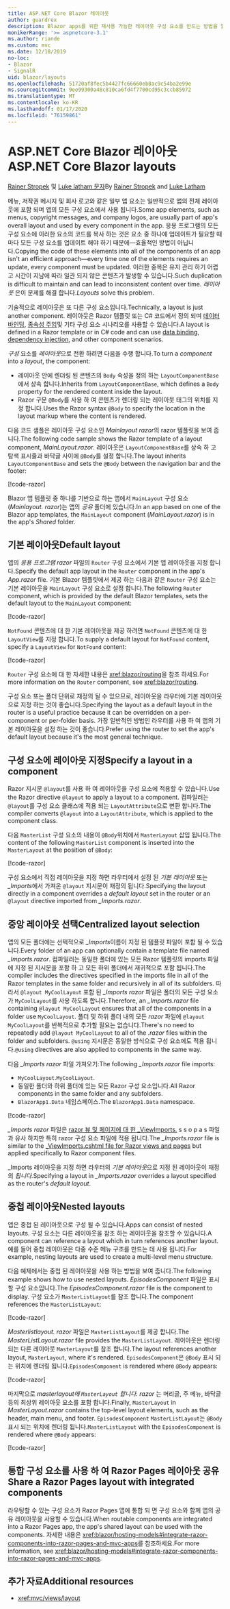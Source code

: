 ```yaml
---
title: ASP.NET Core Blazor 레이아웃
author: guardrex
description: Blazor apps를 위한 재사용 가능한 레이아웃 구성 요소를 만드는 방법을 알아봅니다.
monikerRange: '>= aspnetcore-3.1'
ms.author: riande
ms.custom: mvc
ms.date: 12/18/2019
no-loc:
- Blazor
- SignalR
uid: blazor/layouts
ms.openlocfilehash: 51720af8fec5b4427fc66660eb8ac9c54ba2e99e
ms.sourcegitcommit: 9ee99300a48c810ca6fd4f7700cd95c3ccb85972
ms.translationtype: MT
ms.contentlocale: ko-KR
ms.lasthandoff: 01/17/2020
ms.locfileid: "76159861"
---
```

# <a name="aspnet-core-opno-locblazor-layouts"></a><span data-ttu-id="7de6f-103">ASP.NET Core Blazor 레이아웃</span><span class="sxs-lookup"><span data-stu-id="7de6f-103">ASP.NET Core Blazor layouts</span></span>

<span data-ttu-id="7de6f-104">[Rainer Stropek](https://www.timecockpit.com) 및 [Luke latham 문자](https://github.com/guardrex)</span><span class="sxs-lookup"><span data-stu-id="7de6f-104">By [Rainer Stropek](https://www.timecockpit.com) and [Luke Latham](https://github.com/guardrex)</span></span>

<span data-ttu-id="7de6f-105">메뉴, 저작권 메시지 및 회사 로고와 같은 일부 앱 요소는 일반적으로 앱의 전체 레이아웃에 포함 되며 앱의 모든 구성 요소에서 사용 됩니다.</span><span class="sxs-lookup"><span data-stu-id="7de6f-105">Some app elements, such as menus, copyright messages, and company logos, are usually part of app's overall layout and used by every component in the app.</span></span> <span data-ttu-id="7de6f-106">응용 프로그램의 모든 구성 요소에 이러한 요소의 코드를 복사 하는 것은 요소 중 하나에 업데이트가 필요할 때마다 모든 구성 요소를 업데이트 해야 하기 때문에&mdash;효율적인 방법이 아닙니다.</span><span class="sxs-lookup"><span data-stu-id="7de6f-106">Copying the code of these elements into all of the components of an app isn't an efficient approach&mdash;every time one of the elements requires an update, every component must be updated.</span></span> <span data-ttu-id="7de6f-107">이러한 중복은 유지 관리 하기 어렵고 시간이 지남에 따라 일관 되지 않은 콘텐츠가 발생할 수 있습니다.</span><span class="sxs-lookup"><span data-stu-id="7de6f-107">Such duplication is difficult to maintain and can lead to inconsistent content over time.</span></span> <span data-ttu-id="7de6f-108">*레이아웃* 은이 문제를 해결 합니다.</span><span class="sxs-lookup"><span data-stu-id="7de6f-108">*Layouts* solve this problem.</span></span>

<span data-ttu-id="7de6f-109">기술적으로 레이아웃은 또 다른 구성 요소입니다.</span><span class="sxs-lookup"><span data-stu-id="7de6f-109">Technically, a layout is just another component.</span></span> <span data-ttu-id="7de6f-110">레이아웃은 Razor 템플릿 또는 C# 코드에서 정의 되며 [데이터 바인딩](xref:blazor/components#data-binding), [종속성 주입](xref:blazor/dependency-injection)및 기타 구성 요소 시나리오를 사용할 수 있습니다.</span><span class="sxs-lookup"><span data-stu-id="7de6f-110">A layout is defined in a Razor template or in C# code and can use [data binding](xref:blazor/components#data-binding), [dependency injection](xref:blazor/dependency-injection), and other component scenarios.</span></span>

<span data-ttu-id="7de6f-111">*구성* 요소를 *레이아웃*으로 전환 하려면 다음을 수행 합니다.</span><span class="sxs-lookup"><span data-stu-id="7de6f-111">To turn a *component* into a *layout*, the component:</span></span>

* <span data-ttu-id="7de6f-112">레이아웃 안에 렌더링 된 콘텐츠의 `Body` 속성을 정의 하는 `LayoutComponentBase`에서 상속 합니다.</span><span class="sxs-lookup"><span data-stu-id="7de6f-112">Inherits from `LayoutComponentBase`, which defines a `Body` property for the rendered content inside the layout.</span></span>
* <span data-ttu-id="7de6f-113">Razor 구문 `@Body`를 사용 하 여 콘텐츠가 렌더링 되는 레이아웃 태그의 위치를 지정 합니다.</span><span class="sxs-lookup"><span data-stu-id="7de6f-113">Uses the Razor syntax `@Body` to specify the location in the layout markup where the content is rendered.</span></span>

<span data-ttu-id="7de6f-114">다음 코드 샘플은 레이아웃 구성 요소인 *Mainlayout razor*의 razor 템플릿을 보여 줍니다.</span><span class="sxs-lookup"><span data-stu-id="7de6f-114">The following code sample shows the Razor template of a layout component, *MainLayout.razor*.</span></span> <span data-ttu-id="7de6f-115">레이아웃은 `LayoutComponentBase`를 상속 하 고 탐색 표시줄과 바닥글 사이에 `@Body`를 설정 합니다.</span><span class="sxs-lookup"><span data-stu-id="7de6f-115">The layout inherits `LayoutComponentBase` and sets the `@Body` between the navigation bar and the footer:</span></span>

[!code-razor[](layouts/sample_snapshot/3.x/MainLayout.razor?highlight=1,13)]

<span data-ttu-id="7de6f-116">Blazor 앱 템플릿 중 하나를 기반으로 하는 앱에서 `MainLayout` 구성 요소 (*Mainlayout. razor*)는 앱의 *공유* 폴더에 있습니다.</span><span class="sxs-lookup"><span data-stu-id="7de6f-116">In an app based on one of the Blazor app templates, the `MainLayout` component (*MainLayout.razor*) is in the app's *Shared* folder.</span></span>

## <a name="default-layout"></a><span data-ttu-id="7de6f-117">기본 레이아웃</span><span class="sxs-lookup"><span data-stu-id="7de6f-117">Default layout</span></span>

<span data-ttu-id="7de6f-118">앱의 *응용 프로그램 razor* 파일의 `Router` 구성 요소에서 기본 앱 레이아웃을 지정 합니다.</span><span class="sxs-lookup"><span data-stu-id="7de6f-118">Specify the default app layout in the `Router` component in the app's *App.razor* file.</span></span> <span data-ttu-id="7de6f-119">기본 Blazor 템플릿에서 제공 하는 다음과 같은 `Router` 구성 요소는 기본 레이아웃을 `MainLayout` 구성 요소로 설정 합니다.</span><span class="sxs-lookup"><span data-stu-id="7de6f-119">The following `Router` component, which is provided by the default Blazor templates, sets the default layout to the `MainLayout` component:</span></span>

[!code-razor[](layouts/sample_snapshot/3.x/App1.razor?highlight=3)]

<span data-ttu-id="7de6f-120">`NotFound` 콘텐츠에 대 한 기본 레이아웃을 제공 하려면 `NotFound` 콘텐츠에 대 한 `LayoutView`를 지정 합니다.</span><span class="sxs-lookup"><span data-stu-id="7de6f-120">To supply a default layout for `NotFound` content, specify a `LayoutView` for `NotFound` content:</span></span>

[!code-razor[](layouts/sample_snapshot/3.x/App2.razor?highlight=6-9)]

<span data-ttu-id="7de6f-121">`Router` 구성 요소에 대 한 자세한 내용은 <xref:blazor/routing>을 참조 하세요.</span><span class="sxs-lookup"><span data-stu-id="7de6f-121">For more information on the `Router` component, see <xref:blazor/routing>.</span></span>

<span data-ttu-id="7de6f-122">구성 요소 또는 폴더 단위로 재정의 될 수 있으므로, 레이아웃을 라우터에 기본 레이아웃으로 지정 하는 것이 좋습니다.</span><span class="sxs-lookup"><span data-stu-id="7de6f-122">Specifying the layout as a default layout in the router is a useful practice because it can be overridden on a per-component or per-folder basis.</span></span> <span data-ttu-id="7de6f-123">가장 일반적인 방법인 라우터를 사용 하 여 앱의 기본 레이아웃을 설정 하는 것이 좋습니다.</span><span class="sxs-lookup"><span data-stu-id="7de6f-123">Prefer using the router to set the app's default layout because it's the most general technique.</span></span>

## <a name="specify-a-layout-in-a-component"></a><span data-ttu-id="7de6f-124">구성 요소에 레이아웃 지정</span><span class="sxs-lookup"><span data-stu-id="7de6f-124">Specify a layout in a component</span></span>

<span data-ttu-id="7de6f-125">Razor 지시문 `@layout`를 사용 하 여 레이아웃을 구성 요소에 적용할 수 있습니다.</span><span class="sxs-lookup"><span data-stu-id="7de6f-125">Use the Razor directive `@layout` to apply a layout to a component.</span></span> <span data-ttu-id="7de6f-126">컴파일러는 `@layout`를 구성 요소 클래스에 적용 되는 `LayoutAttribute`으로 변환 합니다.</span><span class="sxs-lookup"><span data-stu-id="7de6f-126">The compiler converts `@layout` into a `LayoutAttribute`, which is applied to the component class.</span></span>

<span data-ttu-id="7de6f-127">다음 `MasterList` 구성 요소의 내용이 `@Body`위치에서 `MasterLayout` 삽입 됩니다.</span><span class="sxs-lookup"><span data-stu-id="7de6f-127">The content of the following `MasterList` component is inserted into the `MasterLayout` at the position of `@Body`:</span></span>

[!code-razor[](layouts/sample_snapshot/3.x/MasterList.razor?highlight=1)]

<span data-ttu-id="7de6f-128">구성 요소에서 직접 레이아웃을 지정 하면 라우터에서 설정 된 *기본 레이아웃* 또는 *_Imports*에서 가져온 `@layout` 지시문이 재정의 됩니다.</span><span class="sxs-lookup"><span data-stu-id="7de6f-128">Specifying the layout directly in a component overrides a *default layout* set in the router or an `@layout` directive imported from *_Imports.razor*.</span></span>

## <a name="centralized-layout-selection"></a><span data-ttu-id="7de6f-129">중앙 레이아웃 선택</span><span class="sxs-lookup"><span data-stu-id="7de6f-129">Centralized layout selection</span></span>

<span data-ttu-id="7de6f-130">앱의 모든 폴더에는 선택적으로 *_Imports*이름이 지정 된 템플릿 파일이 포함 될 수 있습니다.</span><span class="sxs-lookup"><span data-stu-id="7de6f-130">Every folder of an app can optionally contain a template file named *_Imports.razor*.</span></span> <span data-ttu-id="7de6f-131">컴파일러는 동일한 폴더에 있는 모든 Razor 템플릿의 imports 파일에 지정 된 지시문을 포함 하 고 모든 하위 폴더에서 재귀적으로 포함 됩니다.</span><span class="sxs-lookup"><span data-stu-id="7de6f-131">The compiler includes the directives specified in the imports file in all of the Razor templates in the same folder and recursively in all of its subfolders.</span></span> <span data-ttu-id="7de6f-132">따라서 `@layout MyCoolLayout` 포함 된 *_Imports razor* 파일은 폴더의 모든 구성 요소가 `MyCoolLayout`를 사용 하도록 합니다.</span><span class="sxs-lookup"><span data-stu-id="7de6f-132">Therefore, an *_Imports.razor* file containing `@layout MyCoolLayout` ensures that all of the components in a folder use `MyCoolLayout`.</span></span> <span data-ttu-id="7de6f-133">폴더 및 하위 폴더 내의 모든 *razor* 파일에 `@layout MyCoolLayout`를 반복적으로 추가할 필요는 없습니다.</span><span class="sxs-lookup"><span data-stu-id="7de6f-133">There's no need to repeatedly add `@layout MyCoolLayout` to all of the *.razor* files within the folder and subfolders.</span></span> <span data-ttu-id="7de6f-134">`@using` 지시문은 동일한 방식으로 구성 요소에도 적용 됩니다.</span><span class="sxs-lookup"><span data-stu-id="7de6f-134">`@using` directives are also applied to components in the same way.</span></span>

<span data-ttu-id="7de6f-135">다음 *_Imports razor* 파일 가져오기:</span><span class="sxs-lookup"><span data-stu-id="7de6f-135">The following *_Imports.razor* file imports:</span></span>

* <span data-ttu-id="7de6f-136">`MyCoolLayout`.</span><span class="sxs-lookup"><span data-stu-id="7de6f-136">`MyCoolLayout`.</span></span>
* <span data-ttu-id="7de6f-137">동일한 폴더와 하위 폴더에 있는 모든 Razor 구성 요소입니다.</span><span class="sxs-lookup"><span data-stu-id="7de6f-137">All Razor components in the same folder and any subfolders.</span></span>
* <span data-ttu-id="7de6f-138">`BlazorApp1.Data` 네임스페이스.</span><span class="sxs-lookup"><span data-stu-id="7de6f-138">The `BlazorApp1.Data` namespace.</span></span>
 
[!code-razor[](layouts/sample_snapshot/3.x/_Imports.razor)]

<span data-ttu-id="7de6f-139">*_Imports razor* 파일은 [razor 뷰 및 페이지에 대 한 _ViewImports.](xref:mvc/views/layout#importing-shared-directives) s s o p a s 파일과 유사 하지만 특히 razor 구성 요소 파일에 적용 됩니다.</span><span class="sxs-lookup"><span data-stu-id="7de6f-139">The *_Imports.razor* file is similar to the [_ViewImports.cshtml file for Razor views and pages](xref:mvc/views/layout#importing-shared-directives) but applied specifically to Razor component files.</span></span>

<span data-ttu-id="7de6f-140">_Imports 레이아웃을 지정 하면 라우터의 *기본 레이아웃*으로 지정 된 레이아웃이 재정의 *됩니다.*</span><span class="sxs-lookup"><span data-stu-id="7de6f-140">Specifying a layout in *_Imports.razor* overrides a layout specified as the router's *default layout*.</span></span>

## <a name="nested-layouts"></a><span data-ttu-id="7de6f-141">중첩 레이아웃</span><span class="sxs-lookup"><span data-stu-id="7de6f-141">Nested layouts</span></span>

<span data-ttu-id="7de6f-142">앱은 중첩 된 레이아웃으로 구성 될 수 있습니다.</span><span class="sxs-lookup"><span data-stu-id="7de6f-142">Apps can consist of nested layouts.</span></span> <span data-ttu-id="7de6f-143">구성 요소는 다른 레이아웃을 참조 하는 레이아웃을 참조할 수 있습니다.</span><span class="sxs-lookup"><span data-stu-id="7de6f-143">A component can reference a layout which in turn references another layout.</span></span> <span data-ttu-id="7de6f-144">예를 들어 중첩 레이아웃은 다중 수준 메뉴 구조를 만드는 데 사용 됩니다.</span><span class="sxs-lookup"><span data-stu-id="7de6f-144">For example, nesting layouts are used to create a multi-level menu structure.</span></span>

<span data-ttu-id="7de6f-145">다음 예제에서는 중첩 된 레이아웃을 사용 하는 방법을 보여 줍니다.</span><span class="sxs-lookup"><span data-stu-id="7de6f-145">The following example shows how to use nested layouts.</span></span> <span data-ttu-id="7de6f-146">*EpisodesComponent* 파일은 표시할 구성 요소입니다.</span><span class="sxs-lookup"><span data-stu-id="7de6f-146">The *EpisodesComponent.razor* file is the component to display.</span></span> <span data-ttu-id="7de6f-147">구성 요소가 `MasterListLayout`를 참조 합니다.</span><span class="sxs-lookup"><span data-stu-id="7de6f-147">The component references the `MasterListLayout`:</span></span>

[!code-razor[](layouts/sample_snapshot/3.x/EpisodesComponent.razor?highlight=1)]

<span data-ttu-id="7de6f-148">*Masterlistlayout. razor* 파일은 `MasterListLayout`를 제공 합니다.</span><span class="sxs-lookup"><span data-stu-id="7de6f-148">The *MasterListLayout.razor* file provides the `MasterListLayout`.</span></span> <span data-ttu-id="7de6f-149">레이아웃은 렌더링 되는 다른 레이아웃 `MasterLayout`를 참조 합니다.</span><span class="sxs-lookup"><span data-stu-id="7de6f-149">The layout references another layout, `MasterLayout`, where it's rendered.</span></span> <span data-ttu-id="7de6f-150">`EpisodesComponent`은 `@Body` 표시 되는 위치에 렌더링 됩니다.</span><span class="sxs-lookup"><span data-stu-id="7de6f-150">`EpisodesComponent` is rendered where `@Body` appears:</span></span>

[!code-razor[](layouts/sample_snapshot/3.x/MasterListLayout.razor?highlight=1,9)]

<span data-ttu-id="7de6f-151">마지막으로 *masterlayout에 `MasterLayout` 합니다. razor* 는 머리글, 주 메뉴, 바닥글 등의 최상위 레이아웃 요소를 포함 합니다.</span><span class="sxs-lookup"><span data-stu-id="7de6f-151">Finally, `MasterLayout` in *MasterLayout.razor* contains the top-level layout elements, such as the header, main menu, and footer.</span></span> <span data-ttu-id="7de6f-152">`EpisodesComponent` `MasterListLayout`는 `@Body` 표시 되는 위치에 렌더링 됩니다.</span><span class="sxs-lookup"><span data-stu-id="7de6f-152">`MasterListLayout` with the `EpisodesComponent` is rendered where `@Body` appears:</span></span>

[!code-razor[](layouts/sample_snapshot/3.x/MasterLayout.razor?highlight=6)]

## <a name="share-a-razor-pages-layout-with-integrated-components"></a><span data-ttu-id="7de6f-153">통합 구성 요소를 사용 하 여 Razor Pages 레이아웃 공유</span><span class="sxs-lookup"><span data-stu-id="7de6f-153">Share a Razor Pages layout with integrated components</span></span>

<span data-ttu-id="7de6f-154">라우팅할 수 있는 구성 요소가 Razor Pages 앱에 통합 되 면 구성 요소와 함께 앱의 공유 레이아웃을 사용할 수 있습니다.</span><span class="sxs-lookup"><span data-stu-id="7de6f-154">When routable components are integrated into a Razor Pages app, the app's shared layout can be used with the components.</span></span> <span data-ttu-id="7de6f-155">자세한 내용은 <xref:blazor/hosting-models#integrate-razor-components-into-razor-pages-and-mvc-apps>를 참조하세요.</span><span class="sxs-lookup"><span data-stu-id="7de6f-155">For more information, see <xref:blazor/hosting-models#integrate-razor-components-into-razor-pages-and-mvc-apps>.</span></span>

## <a name="additional-resources"></a><span data-ttu-id="7de6f-156">추가 자료</span><span class="sxs-lookup"><span data-stu-id="7de6f-156">Additional resources</span></span>

* <xref:mvc/views/layout>
